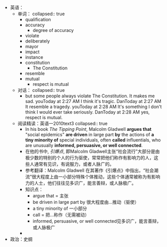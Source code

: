 - 英语：
	- 单词：
	  collapsed:: true
		- qualification
		- accuracy
			- degree of accuracy
		- violate
		- deliberately
		- mayor
		- impact
		- instance
		- constitution
			- The Constitution
		- resemble
		- mutual
			- respect is mutual
	- 对话：
	  collapsed:: true
		- but some people always violate The Constitution. It makes me sad.
		  youToday at 2:27 AM
		  I think it's tragic.
		  DanToday at 2:27 AM
		  It resemble a tragedy.
		  youToday at 2:28 AM
		  It's something I don't think I would ever take seriously.
		  DanToday at 2:28 AM
		  yes, respect is mutual.
	- 阅读精读：英语一2010text3
	  collapsed:: true
		- In his book _The Tipping Point_, Malcolm Gladwell **argues that** "social epidemics" **are driven** in large part **by** the actions of **a tiny minority of** special individuals, often **called** influentials, who are unusually **informed, persuasive, or well connected**.
		- 在他的书中, _引爆点_, 即Malcolm Gladwell主张“社会流行”大部分是由极少数的特别的个人的行为驱使，常常把他们称作有影响力的人，这些人通常有见识，有说服力，或者人脉广的。
		- 参考翻译：Malcolm Gladwell 在其著作《引爆点》中指出，“社会潮流”很大程度上由一小部分特殊个体推动，这些个体通常被称为有影响力的人士，他们往往见多识广，能言善辩，或人脉极广。
		- 知识点：
			- argue that = 主张
			- be driven in large part by 很大程度由...推动（驱使）
			- a tiny minority of 一小部分
			- call = 把...称作（无需被动）
			- informed, persuasive, or well connected见多识广，能言善辩，或人脉极广
		-
- 政治：史纲